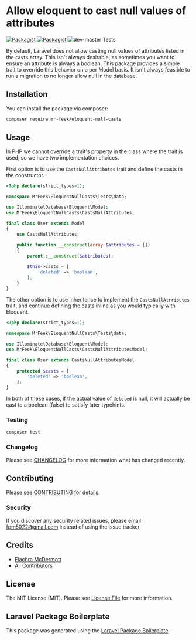 # Allow eloquent to cast null values of attributes

[![Packagist](https://img.shields.io/packagist/v/mr-feek/eloquent-null-casts.svg)](https://packagist.org/packages/mr-feek/eloquent-null-casts)
[![Packagist](https://img.shields.io/packagist/dt/mr-feek/eloquent-null-casts.svg)](https://packagist.org/packages/mr-feek/eloquent-null-casts)
![dev-master Tests](https://img.shields.io/github/workflow/status/mr-feek/eloquent-null-casts/Run%20Tests?label=dev-master%20tests)

By default, Laravel does not allow casting null values of attributes listed in the `casts` array. This isn't always desirable,
as sometimes you want to ensure an attribute is always a boolean. This package provides a simple trait to override this behavior on a 
per Model basis. It isn't always feasible to run a migration to no longer allow null in the database.
## Installation

You can install the package via composer:

```bash
composer require mr-feek/eloquent-null-casts
```

## Usage
In PHP we cannot override a trait's property in the class where the trait is used, so we have two implementation choices.

First option is to use the `CastsNullAttributes` trait and define the casts in the constructor.

``` php
<?php declare(strict_types=1);

namespace MrFeek\EloquentNullCasts\Tests\data;

use Illuminate\Database\Eloquent\Model;
use MrFeek\EloquentNullCasts\CastsNullAttributes;

final class User extends Model
{
    use CastsNullAttributes;
    
    public function __construct(array $attributes = [])
    {
        parent::__construct($attributes);

        $this->casts = [
            'deleted' => 'boolean',
        ];
    }
}
```

The other option is to use inheritance to implement the `CastsNullAtrributes` trait, and continue defining the casts
inline as you would typically with Eloquent.

``` php
<?php declare(strict_types=1);

namespace MrFeek\EloquentNullCasts\Tests\data;

use Illuminate\Database\Eloquent\Model;
use MrFeek\EloquentNullCasts\CastsNullAttributesModel;

final class User extends CastsNullAttributesModel
{
    protected $casts = [
        'deleted' => 'boolean',
    ];
}
```

In both of these cases, if the actual value of `deleted` is null, it will actually be cast to a boolean (false) to satisfy later typehints.

### Testing

``` bash
composer test
```

### Changelog

Please see [CHANGELOG](CHANGELOG.md) for more information what has changed recently.

## Contributing

Please see [CONTRIBUTING](CONTRIBUTING.md) for details.

### Security

If you discover any security related issues, please email fpm5022@gmail.com instead of using the issue tracker.

## Credits

- [Fiachra McDermott](https://github.com/mr-feek)
- [All Contributors](../../contributors)

## License

The MIT License (MIT). Please see [License File](LICENSE.md) for more information.

## Laravel Package Boilerplate

This package was generated using the [Laravel Package Boilerplate](https://laravelpackageboilerplate.com).
